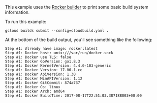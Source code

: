 This example uses the [Rocker builder](https://github.com/grammarly/rocker) to print some basic build system information.

To run this example:

    gcloud builds submit --config=cloudbuild.yaml .
    
At the bottom of the build output, you'll see something like the following:

    Step #1: Already have image: rocker:latest
    Step #1: Docker host: unix:///var/run/docker.sock
    Step #1: Docker use TLS: false
    Step #1: Docker GoVersion: go1.8.3
    Step #1: Docker KernelVersion: 4.4.0-103-generic
    Step #1: Docker Version: 17.06.1-ce
    Step #1: Docker ApiVersion: 1.30
    Step #1: Docker MinAPIVersion: 1.12
    Step #1: Docker GitCommit: 874a737
    Step #1: Docker Os: linux
    Step #1: Docker Arch: amd64
    Step #1: Docker BuildTime: 2017-08-17T22:51:03.387188803+00:00
